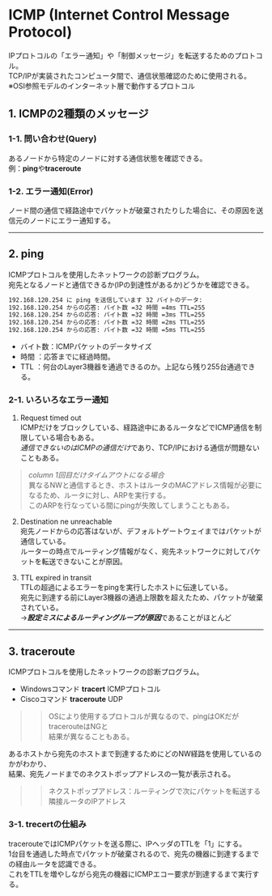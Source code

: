 # ICMP (Internet Control Message Protocol)
IPプロトコルの「エラー通知」や「制御メッセージ」を転送するためのプロトコル。  
TCP/IPが実装されたコンピュータ間で、通信状態確認のために使用される。  
※OSI参照モデルのインターネット層で動作するプロトコル

## 1. ICMPの2種類のメッセージ
### 1-1. 問い合わせ(Query)
あるノードから特定のノードに対する通信状態を確認できる。  
例：**ping**や**traceroute**

### 1-2. エラー通知(Error)
ノード間の通信で経路途中でパケットが破棄されたりした場合に、その原因を送信元のノードにエラー通知する。

***

## 2. ping
ICMPプロトコルを使用したネットワークの診断プログラム。  
宛先となるノードと通信できるか(IPの到達性があるか)どうかを確認できる。

```bat
192.168.120.254 に ping を送信しています 32 バイトのデータ:
192.168.120.254 からの応答: バイト数 =32 時間 =4ms TTL=255
192.168.120.254 からの応答: バイト数 =32 時間 =3ms TTL=255
192.168.120.254 からの応答: バイト数 =32 時間 =2ms TTL=255
192.168.120.254 からの応答: バイト数 =32 時間 =5ms TTL=255
```
* バイト数：ICMPパケットのデータサイズ
* 時間    ：応答までに経過時間。
* TTL     ：何台のLayer3機器を通過できるのか。上記なら残り255台通過できる。

### 2-1. いろいろなエラー通知
1. Request timed out  
ICMPだけをブロックしている、経路途中にあるルータなどでICMP通信を制限している場合もある。  
*通信できないのはICMPの通信だけ*であり、TCP/IPにおける通信が問題ないこともある。  

>*column 1回目だけタイムアウトになる場合*  
    異なるNWと通信するとき、ホストはルータのMACアドレス情報が必要になるため、ルータに対し、ARPを実行する。  
    このARPを行なっている間にpingが失敗してしまうこともある。

2. Destination ne unreachable  
宛先ノードからの応答はないが、デフォルトゲートウェイまではパケットが通信している。  
ルーターの時点でルーティング情報がなく、宛先ネットワークに対してパケットを転送できないことが原因。

3. TTL expired in transit  
TTLの超過によるエラーをpingを実行したホストに伝達している。  
宛先に到達する前にLayer3機器の通過上限数を超えたため、パケットが破棄されている。  
→***設定ミスによるルーティングループが原因***であることがほとんど

***

## 3. traceroute
ICMPプロトコルを使用したネットワークの診断プログラム。  
* Windowsコマンド   **tracert**     ICMPプロトコル
* Ciscoコマンド     **traceroute**  UDP  
>> OSにより使用するプロトコルが異なるので、pingはOKだがtracerouteはNGと  
   結果が異なることもある。

あるホストから宛先のホストまで到達するためにどのNW経路を使用しているのかがわかり、  
結果、宛先ノードまでのネクストポップアドレスの一覧が表示される。  
>> ネクストポップアドレス：ルーティングで次にパケットを転送する隣接ルータのIPアドレス

### 3-1. trecertの仕組み
tracerouteではICMPパケットを送る際に、IPヘッダのTTLを「1」にする。  
1台目を通過した時点でパケットが破棄されるので、宛先の機器に到達するまでの経由ルータを認識できる。  
これをTTLを増やしながら宛先の機器にICMPエコー要求が到達するまで実行する。